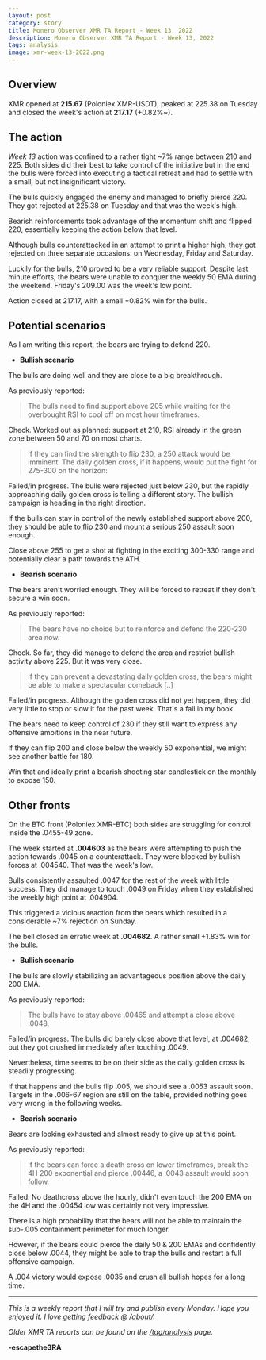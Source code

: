 ```yaml
---
layout: post
category: story
title: Monero Observer XMR TA Report - Week 13, 2022
description: Monero Observer XMR TA Report - Week 13, 2022
tags: analysis
image: xmr-week-13-2022.png
---
```


## Overview

XMR opened at **215.67** (Poloniex XMR-USDT), peaked at 225.38 on Tuesday and closed the week's action at **217.17** (+0.82%~).

## The action

*Week 13* action was confined to a rather tight ~7% range between 210 and 225. Both sides did their best to take control of the initiative but in the end the bulls were forced into executing a tactical retreat and had to settle with a small, but not insignificant victory.

The bulls quickly engaged the enemy and managed to briefly pierce 220. They got rejected at 225.38 on Tuesday and that was the week's high.

Bearish reinforcements took advantage of the momentum shift and flipped 220, essentially keeping the action below that level.

Although bulls counterattacked in an attempt to print a higher high, they got rejected on three separate occasions: on Wednesday, Friday and Saturday.

Luckily for the bulls, 210 proved to be a very reliable support. Despite last minute efforts, the bears were unable to conquer the weekly 50 EMA during the weekend. Friday's 209.00 was the week's low point.

Action closed at 217.17, with a small +0.82% win for the bulls.

## Potential scenarios

As I am writing this report, the bears are trying to defend 220.

- **Bullish scenario**

The bulls are doing well and they are close to a big breakthrough.

As previously reported:

> The bulls need to find support above 205 while waiting for the overbought RSI to cool off on most hour timeframes.

Check. Worked out as planned: support at 210, RSI already in the green zone between 50 and 70 on most charts.

> If they can find the strength to flip 230, a 250 attack would be imminent. The daily golden cross, if it happens, would put the fight for 275-300 on the horizon:

Failed/in progress. The bulls were rejected just below 230, but the rapidly approaching daily golden cross is telling a different story. The bullish campaign is heading in the right direction.

If the bulls can stay in control of the newly established support above 200, they should be able to flip 230 and mount a serious 250 assault soon enough.

Close above 255 to get a shot at fighting in the exciting 300-330 range and potentially clear a path towards the ATH.


- **Bearish scenario**

The bears aren't worried enough. They will be forced to retreat if they don't secure a win soon.

As previously reported:

> The bears have no choice but to reinforce and defend the 220-230 area now.

Check. So far, they did manage to defend the area and restrict bullish activity above 225. But it was very close.

> If they can prevent a devastating daily golden cross, the bears might be able to make a spectacular comeback [..]

Failed/in progress. Although the golden cross did not yet happen, they did very little to stop or slow it for the past week. That's a fail in my book. 

The bears need to keep control of 230 if they still want to express any offensive ambitions in the near future. 

If they can flip 200 and close below the weekly 50 exponential, we might see another battle for 180. 

Win that and ideally print a bearish shooting star candlestick on the monthly to expose 150.


## Other fronts

On the BTC front (Poloniex XMR-BTC) both sides are struggling for control inside the .0455-49 zone. 

The week started at **.004603** as the bears were attempting to push the action towards .0045 on a counterattack. They were blocked by bullish forces at .004540. That was the week's low.

Bulls consistently assaulted .0047 for the rest of the week with little success. They did manage to touch .0049 on Friday when they established the weekly high point at .004904.

This triggered a vicious reaction from the bears which resulted in a considerable ~7% rejection on Sunday.

The bell closed an erratic week at **.004682**. A rather small +1.83% win for the bulls.


- **Bullish scenario**

The bulls are slowly stabilizing an advantageous position above the daily 200 EMA. 

As previously reported:

> The bulls have to stay above .00465 and attempt a close above .0048.

Failed/in progress. The bulls did barely close above that level, at .004682, but they got crushed immediately after touching .0049.

Nevertheless, time seems to be on their side as the daily golden cross is steadily progressing.

If that happens and the bulls flip .005, we should see a .0053 assault soon. Targets in the .006-67 region are still on the table, provided nothing goes very wrong in the following weeks.

- **Bearish scenario**

Bears are looking exhausted and almost ready to give up at this point.

As previously reported:

> If the bears can force a death cross on lower timeframes, break the 4H 200 exponential and pierce .00446, a .0043 assault would soon follow.

Failed. No deathcross above the hourly, didn't even touch the 200 EMA on the 4H and the .00454 low was certainly not very impressive.

There is a high probability that the bears will not be able to maintain the sub-.005 containment perimeter for much longer.

However, if the bears could pierce the daily 50 & 200 EMAs and confidently close below .0044, they might be able to trap the bulls and restart a full offensive campaign.

A .004 victory would expose .0035 and crush all bullish hopes for a long time.


---

*This is a weekly report that I will try and publish every Monday. Hope you enjoyed it. I love getting feedback @ [/about/](/about/).*

*Older XMR TA reports can be found on the [/tag/analysis](/tag/analysis) page.*

**-escapethe3RA**
